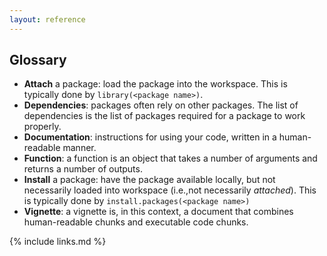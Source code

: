 ```yaml
---
layout: reference
---
```


## Glossary

- **Attach** a package: load the package into the workspace. This is typically done by `library(<package name>)`.
- **Dependencies**: packages often rely on other packages. The list of dependencies is the list of packages required for a package to work properly.
- **Documentation**: instructions for using your code, written in a human-readable manner.
- **Function**: a function is an object that takes a number of arguments and returns a number of outputs.
- **Install** a package: have the package available locally, but not necessarily loaded into workspace (i.e.,not necessarily _attached_). This is typically done by `install.packages(<package name>)`
- **Vignette**: a vignette is, in this context, a document that combines human-readable chunks and executable code chunks.

{% include links.md %}
